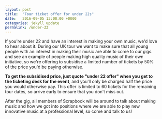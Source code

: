 ```yaml
---
layout: post
title:  "Tour ticket offer for under 22s"
date:   2016-09-05 13:00:00 +0000
categories: jekyll update
permalink: /under-22
---
```


If you're under 22 and have an interest in making your own music, we'd love to hear about it. During our UK tour we want to make sure that all young people with an interest in making their music are able to come to our gigs and see an example of people making high quality music of their own initiative, so we're offering to subsidise a limited number of tickets by 50% of the price you'd be paying otherwise.

<strong>To get the subsidised price, just quote "under 22 offer" when you get to the ticketing desk for the event</strong>, and you'll only be charged half the price you would otherwise pay. This offer is limited to 60 tickets for the remaining tour dates, so arrive early to ensure that you don't miss out.

After the gig, all members of Scrapbook will be around to talk about making music and how we got into positions where we are able to play new innovative music at a professional level, so come and talk to us!